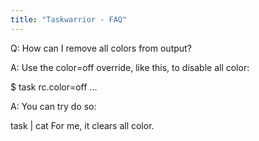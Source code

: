 ```yaml
---
title: "Taskwarrior - FAQ"
---
```


Q: How can I remove all colors from output?

A: Use the color=off override, like this, to disable all color:

$ task rc.color=off ...

A: You can try do so:

task | cat
For me, it clears all color.

